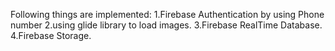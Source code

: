 Following things are implemented:
1.Firebase Authentication by using Phone number
2.using glide library to load images.
3.Firebase RealTime Database.
4.Firebase Storage.
